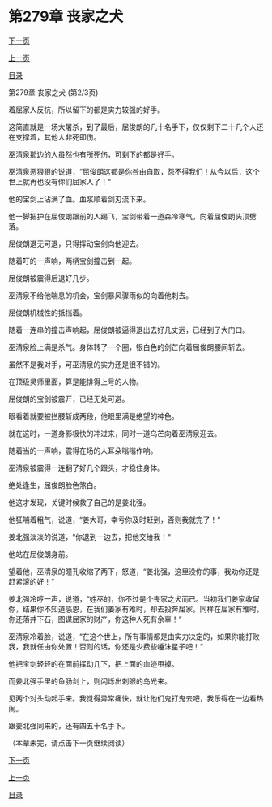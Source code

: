 <h1>第279章    丧家之犬</h1>
            <div><p><a href="./836_%E7%AC%AC279%E7%AB%A0_%E4%B8%A7%E5%AE%B6%E4%B9%8B%E7%8A%AC.md">下一页</a></p><p><a href="./834_%E7%AC%AC279%E7%AB%A0_%E4%B8%A7%E5%AE%B6%E4%B9%8B%E7%8A%AC.md">上一页</a></p><p><a href="../">目录</a></p></div>
            <div><p>第279章    丧家之犬 (第2/3页)</p><p>着屈家人反抗，所以留下的都是实力较强的好手。</p><p>这简直就是一场大屠杀，到了最后，屈俊朗的几十名手下，仅仅剩下二十几个人还在支撑着，其他人非死即伤。</p><p>巫清泉那边的人虽然也有所死伤，可剩下的都是好手。</p><p>巫清泉恶狠狠的说道，“屈俊朗这都是你咎由自取，怨不得我们！从今以后，这个世上就再也没有你们屈家人了！“</p><p>他的宝剑上沾满了血。血浆顺着剑刃流下来。</p><p>他一脚把护在屈俊朗跟前的人踢飞，宝剑带着一道森冷寒气，向着屈俊朗头顶劈落。</p><p>屈俊朗退无可退，只得挥动宝剑向他迎去。</p><p>随着叮的一声响，两柄宝剑撞击到一起。</p><p>屈俊朗被震得后退好几步。</p><p>巫清泉不给他喘息的机会，宝剑暴风骤雨似的向着他刺去。</p><p>屈俊朗机械性的抵挡着。</p><p>随着一连串的撞击声响起，屈俊朗被逼得退出去好几丈远，已经到了大门口。</p><p>巫清泉脸上满是杀气。身体转了一个圈，银白色的剑芒向着屈俊朗腰间斩去。</p><p>虽然不是我对手，可巫清泉的实力还是很不错的。</p><p>在顶级灵师里面，算是能排得上号的人物。</p><p>屈俊朗的宝剑被震开，已经无处可避。</p><p>眼看着就要被拦腰斩成两段，他眼里满是绝望的神色。</p><p>就在这时，一道身影极快的冲过来，同时一道乌芒向着巫清泉迎去。</p><p>随着当的一声响，震得在场的人耳朵嗡嗡作响。</p><p>巫清泉被震得一连翻了好几个跟头，才稳住身体。</p><p>绝处逢生，屈俊朗脸色煞白。</p><p>他这才发现，关键时候救了自己的是姜北强。</p><p>他狂喘着粗气，说道，“姜大哥，幸亏你及时赶到，否则我就完了！“</p><p>姜北强淡淡的说道，“你退到一边去，把他交给我！“</p><p>他站在屈俊朗身前。</p><p>望着他，巫清泉的瞳孔收缩了两下，怒道，“姜北强，这里没你的事，我劝你还是赶紧滚的好！“</p><p>姜北强冷哼一声，说道，“姓巫的，你不过是个丧家之犬而已。当初我们姜家收留你，结果你不知道感恩，在我们姜家有难时，却去投奔屈家。同样在屈家有难时，你还落井下石，图谋屈家的财产，你这种人死有余辜！“</p><p>巫清泉冷着脸，说道，“在这个世上，所有事情都是由实力决定的，如果你能打败我，我就任由你处置！否则的话，你还是少费些唾沫星子吧！“</p><p>他把宝剑轻轻的在面前挥动几下，把上面的血迹甩掉。</p><p>而姜北强手里的鱼肠剑上，则闪烁出刺眼的乌光来。</p><p>见两个对头动起手来。我觉得异常痛快，就让他们鬼打鬼去吧，我乐得在一边看热闹。</p><p>跟姜北强同来的，还有四五十名手下。</p><p>（本章未完，请点击下一页继续阅读）</p></div>
            <div><p><a href="./836_%E7%AC%AC279%E7%AB%A0_%E4%B8%A7%E5%AE%B6%E4%B9%8B%E7%8A%AC.md">下一页</a></p><p><a href="./834_%E7%AC%AC279%E7%AB%A0_%E4%B8%A7%E5%AE%B6%E4%B9%8B%E7%8A%AC.md">上一页</a></p><p><a href="../">目录</a></p></div>